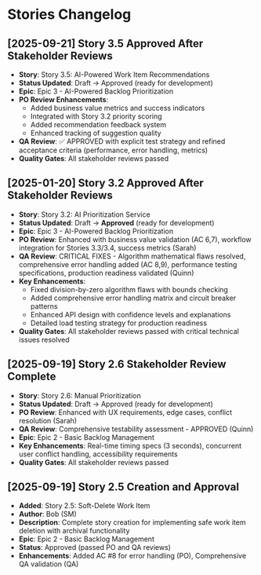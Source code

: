 # Stories Changelog

## [2025-09-21] Story 3.5 Approved After Stakeholder Reviews
- **Story**: Story 3.5: AI-Powered Work Item Recommendations
- **Status Updated**: Draft → Approved (ready for development)
- **Epic**: Epic 3 - AI-Powered Backlog Prioritization
- **PO Review Enhancements**:
  - Added business value metrics and success indicators
  - Integrated with Story 3.2 priority scoring
  - Added recommendation feedback system
  - Enhanced tracking of suggestion quality
- **QA Review**: ✅ APPROVED with explicit test strategy and refined acceptance criteria (performance, error handling, metrics)
- **Quality Gates**: All stakeholder reviews passed

## [2025-01-20] Story 3.2 Approved After Stakeholder Reviews
- **Story**: Story 3.2: AI Prioritization Service  
- **Status Updated**: Draft → **Approved** (ready for development)
- **Epic**: Epic 3 - AI-Powered Backlog Prioritization
- **PO Review**: Enhanced with business value validation (AC 6,7), workflow integration for Stories 3.3/3.4, success metrics (Sarah)
- **QA Review**: CRITICAL FIXES - Algorithm mathematical flaws resolved, comprehensive error handling added (AC 8,9), performance testing specifications, production readiness validated (Quinn)
- **Key Enhancements**:
  - Fixed division-by-zero algorithm flaws with bounds checking
  - Added comprehensive error handling matrix and circuit breaker patterns
  - Enhanced API design with confidence levels and explanations
  - Detailed load testing strategy for production readiness
- **Quality Gates**: All stakeholder reviews passed with critical technical issues resolved

## [2025-09-19] Story 2.6 Stakeholder Review Complete
- **Story**: Story 2.6: Manual Prioritization
- **Status Updated**: Draft → Approved (ready for development)
- **PO Review**: Enhanced with UX requirements, edge cases, conflict resolution (Sarah)
- **QA Review**: Comprehensive testability assessment - APPROVED (Quinn)
- **Epic**: Epic 2 - Basic Backlog Management
- **Key Enhancements**: Real-time timing specs (3 seconds), concurrent user conflict handling, accessibility requirements
- **Quality Gates**: All stakeholder reviews passed

## [2025-09-19] Story 2.5 Creation and Approval
- **Added**: Story 2.5: Soft-Delete Work Item
- **Author**: Bob (SM)
- **Description**: Complete story creation for implementing safe work item deletion with archival functionality
- **Epic**: Epic 2 - Basic Backlog Management
- **Status**: Approved (passed PO and QA reviews)
- **Enhancements**: Added AC #8 for error handling (PO), Comprehensive QA validation (QA)
